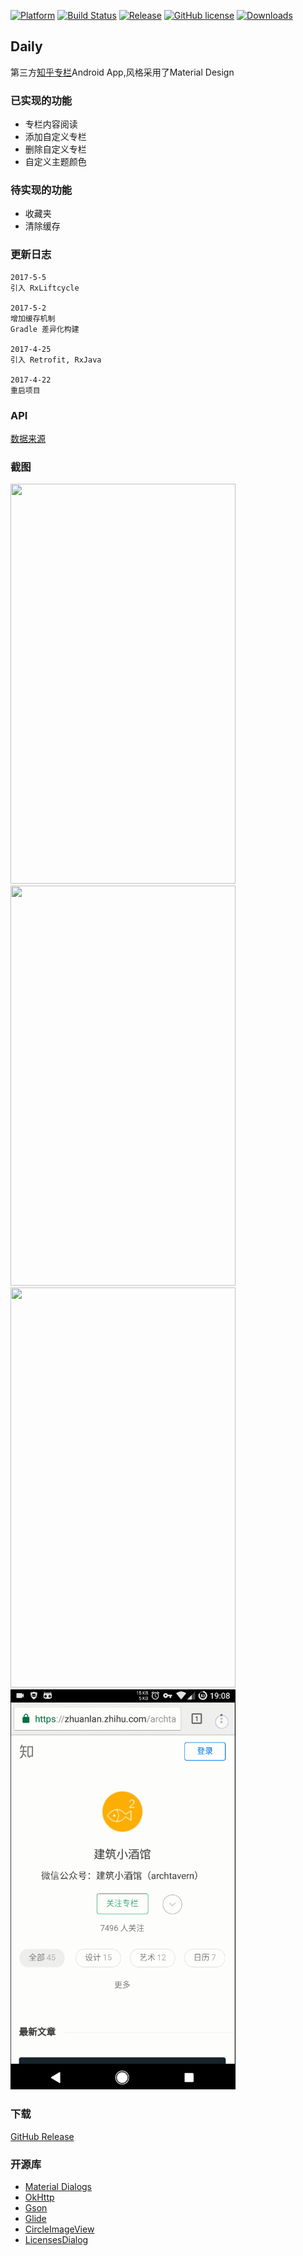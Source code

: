 [![Platform][1]][2]  [![Build Status][3]][4]  [![Release][5]][6]  [![GitHub license][7]][8]  [![Downloads][9]][10]

[1]:https://img.shields.io/badge/platform-Android-blue.svg  
[2]:https://github.com/iMeiji/Daily
[3]:https://travis-ci.org/iMeiji/Daily.svg?branch=master
[4]:https://travis-ci.org/iMeiji/Daily
[5]:https://img.shields.io/github/release/iMeiji/Daily.svg
[6]:https://github.com/iMeiji/Daily/releases/latest
[7]:https://img.shields.io/badge/license-Apache%202-blue.svg
[8]:https://github.com/iMeiji/Daily/blob/master/LICENSE
[9]:https://img.shields.io/github/downloads/iMeiji/Daily/total.svg?maxAge=1800
[10]:https://github.com/iMeiji/Daily/releases


## Daily
第三方[知乎专栏](https://zhuanlan.zhihu.com/)Android App,风格采用了Material Design  

### 已实现的功能
- 专栏内容阅读
- 添加自定义专栏
- 删除自定义专栏
- 自定义主题颜色

### 待实现的功能
- 收藏夹
- 清除缓存

### 更新日志
```
2017-5-5
引入 RxLiftcycle

2017-5-2
增加缓存机制
Gradle 差异化构建

2017-4-25
引入 Retrofit, RxJava

2017-4-22
重启项目
```

### API
[数据来源](https://github.com/shanelau/zhihu)  

### 截图
<img src="/screenshots/daily_1.gif" width="360" height="640"/>
<img src="/screenshots/daily_2.gif" width="360" height="640"/>
<img src="/screenshots/daily_3.gif" width="360" height="640"/>
<img src="/screenshots/daily_4.gif" width="360" height="640"/>

### 下载
[GitHub Release](https://github.com/iMeiji/Daily/releases)


### 开源库
- [Material Dialogs](https://github.com/afollestad/material-dialogs)
- [OkHttp](https://github.com/square/okhttp)
- [Gson](https://github.com/google/gson)
- [Glide](https://github.com/bumptech/glide)
- [CircleImageView](https://github.com/hdodenhof/CircleImageView)
- [LicensesDialog](https://github.com/PSDev/LicensesDialog)

